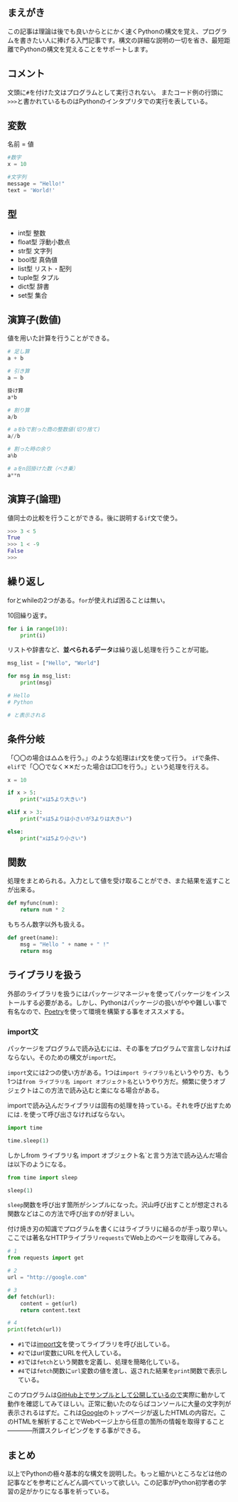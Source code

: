 ## まえがき
この記事は理論は後でも良いからとにかく速くPythonの構文を覚え、プログラムを書きたい人に捧げる入門記事です。構文の詳細な説明の一切を省き、最短距離でPythonの構文を覚えることをサポートします。

## コメント
文頭に`#`を付けた文はプログラムとして実行されない。
またコード例の行頭に`>>>`と書かれているものはPythonのインタプリタでの実行を表している。

## 変数

名前 = 値
```python
#数字
x = 10

#文字列
message = "Hello!"
text = 'World!'
```

## 型

- int型 整数
- float型 浮動小数点
- str型 文字列
- bool型 真偽値
- list型 リスト・配列
- tuple型 タプル
- dict型 辞書
- set型 集合

## 演算子(数値)
値を用いた計算を行うことができる。
```python
# 足し算
a + b

# 引き算
a – b

掛け算
a*b

# 割り算
a/b

# aをbで割った商の整数値(切り捨て)
a//b

# 割った時の余り
a%b

# aをn回掛けた数（べき乗）
a**n
```

## 演算子(論理)
値同士の比較を行うことができる。後に説明する`if`文で使う。
```python
>>> 3 < 5
True
>>> 1 < -9
False
>>> 
```

## 繰り返し
forとwhileの2つがある。`for`が使えれば困ることは無い。

10回繰り返す。
```python
for i in range(10):
    print(i)
```

リストや辞書など、**並べられるデータ**は繰り返し処理を行うことが可能。
```python
msg_list = ["Hello", "World"]

for msg in msg_list:
    print(msg)

# Hello
# Python

# と表示される
```

## 条件分岐
「〇〇の場合は△△を行う。」のような処理は`if`文を使って行う。
`if`で条件、`elif`で「〇〇でなく✕✕だった場合は□□を行う。」という処理を行える。
```python
x = 10

if x > 5:
    print("xは5より大きい")

elif x > 3:
    print("xは5よりは小さいが3よりは大きい")

else:
    print("xは5より小さい")
```

## 関数
処理をまとめられる。入力として値を受け取ることができ、また結果を返すことが出来る。
```python
def myfunc(num):
    return num * 2
```

もちろん数字以外も扱える。
```python
def greet(name):
    msg = "Hello " + name + " !" 
    return msg
```

## ライブラリを扱う
外部のライブラリを扱うにはパッケージマネージャを使ってパッケージをインストールする必要がある。しかし、Pythonはパッケージの扱いがやや難しい事で有名なので、[Poetry](https://python-poetry.org)を使って環境を構築する事をオススメする。

### import文
パッケージをプログラムで読み込むには、その事をプログラムで宣言しなければならない。そのための構文が`import`だ。

`import`文には2つの使い方がある。1つは`import ライブラリ名`というやり方、もう1つは`from ライブラリ名 import オブジェクト名`というやり方だ。頻繁に使うオブジェクトはこの方法で読み込むと楽になる場合がある。

importで読み込んだライブラリは固有の処理を持っている。それを呼び出すためには`.`を使って呼び出さなければならない。
```python
import time

time.sleep(1)
```

しかしfrom ライブラリ名 import オブジェクト名`と言う方法で読み込んだ場合は以下のようになる。
```python
from time import sleep

sleep(1)
```
`sleep`関数を呼び出す箇所がシンプルになった。沢山呼び出すことが想定される関数などはこの方法で呼び出すのが好ましい。

付け焼き刃の知識でプログラムを書くにはライブラリに縋るのが手っ取り早い。ここでは著名なHTTPライブラリ`requests`でWeb上のページを取得してみる。
```python
# 1
from requests import get

# 2
url = "http://google.com"

# 3
def fetch(url):
    content = get(url)
    return content.text

# 4
print(fetch(url))
```

- `#1`では[import文](#import文)を使ってライブラリを呼び出している。
- `#2`ではurl変数にURLを代入している。
- `#3`では`fetch`という関数を定義し、処理を簡略化している。
- `#4`では`fetch`関数に`url`変数の値を渡し、返された結果を`print`関数で表示している。

このプログラムは[GitHub上でサンプルとして公開しているので](https://github.com/Comamoca/sandbox/blob/main/bombing_python/bombing_python/main.py)実際に動かして動作を確認してみてほしい。正常に動いたのならばコンソールに大量の文字列が表示されるはずだ。これは[Google](https://google.com)のトップページが返したHTMLの内容だ。このHTMLを解析することでWebページ上から任意の箇所の情報を取得すること————所謂スクレイピングをする事ができる。

## まとめ
以上でPythonの極々基本的な構文を説明した。もっと細かいところなどは他の記事などを参考にどんどん調べていって欲しい。この記事がPython初学者の学習の足がかりになる事を祈っている。